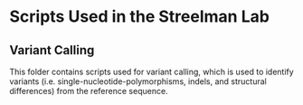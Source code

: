 # Scripts Used in the Streelman Lab
## Variant Calling
This folder contains scripts used for variant calling, which is used to identify variants (i.e. single-nucleotide-polymorphisms, indels, and structural differences) from the reference sequence.
